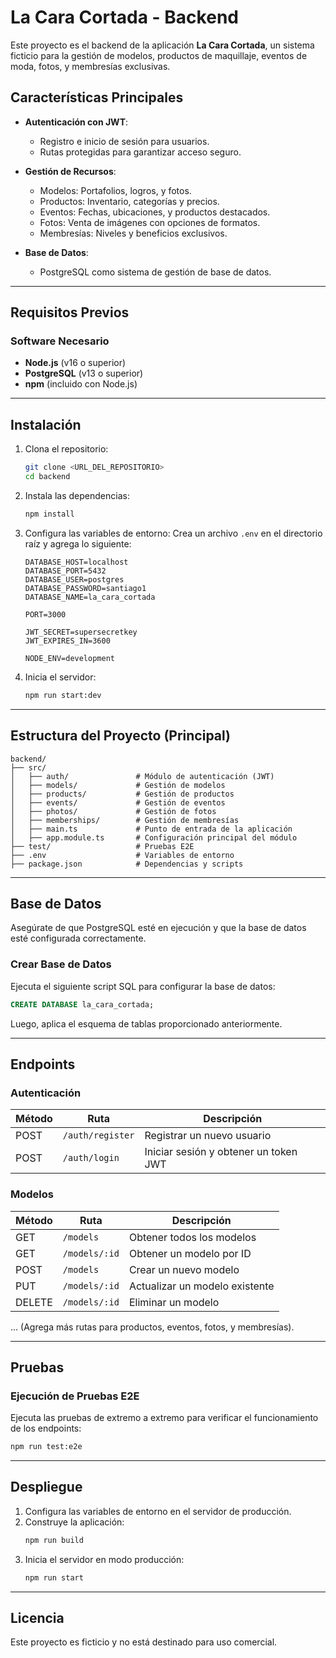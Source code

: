 # La Cara Cortada - Backend

Este proyecto es el backend de la aplicación **La Cara Cortada**, un sistema ficticio para la gestión de modelos, productos de maquillaje, eventos de moda, fotos, y membresías exclusivas.

## **Características Principales**

- **Autenticación con JWT**:
  - Registro e inicio de sesión para usuarios.
  - Rutas protegidas para garantizar acceso seguro.
  
- **Gestión de Recursos**:
  - Modelos: Portafolios, logros, y fotos.
  - Productos: Inventario, categorías y precios.
  - Eventos: Fechas, ubicaciones, y productos destacados.
  - Fotos: Venta de imágenes con opciones de formatos.
  - Membresías: Niveles y beneficios exclusivos.

- **Base de Datos**:
  - PostgreSQL como sistema de gestión de base de datos.

---

## **Requisitos Previos**

### **Software Necesario**
- **Node.js** (v16 o superior)
- **PostgreSQL** (v13 o superior)
- **npm** (incluido con Node.js)

---

## **Instalación**

1. Clona el repositorio:
   ```bash
   git clone <URL_DEL_REPOSITORIO>
   cd backend
   ```

2. Instala las dependencias:
   ```bash
   npm install
   ```

3. Configura las variables de entorno:
   Crea un archivo `.env` en el directorio raíz y agrega lo siguiente:
   ```plaintext
   DATABASE_HOST=localhost
   DATABASE_PORT=5432
   DATABASE_USER=postgres
   DATABASE_PASSWORD=santiago1
   DATABASE_NAME=la_cara_cortada

   PORT=3000

   JWT_SECRET=supersecretkey
   JWT_EXPIRES_IN=3600

   NODE_ENV=development
   ```

4. Inicia el servidor:
   ```bash
   npm run start:dev
   ```

---

## **Estructura del Proyecto (Principal)**

```plaintext
backend/
├── src/
│   ├── auth/               # Módulo de autenticación (JWT)
│   ├── models/             # Gestión de modelos
│   ├── products/           # Gestión de productos
│   ├── events/             # Gestión de eventos
│   ├── photos/             # Gestión de fotos
│   ├── memberships/        # Gestión de membresías
│   ├── main.ts             # Punto de entrada de la aplicación
│   ├── app.module.ts       # Configuración principal del módulo
├── test/                   # Pruebas E2E
├── .env                    # Variables de entorno
├── package.json            # Dependencias y scripts
```

---

## **Base de Datos**

Asegúrate de que PostgreSQL esté en ejecución y que la base de datos esté configurada correctamente.

### **Crear Base de Datos**
Ejecuta el siguiente script SQL para configurar la base de datos:

```sql
CREATE DATABASE la_cara_cortada;
```

Luego, aplica el esquema de tablas proporcionado anteriormente.

---

## **Endpoints**

### **Autenticación**

| Método | Ruta         | Descripción           |
|--------|--------------|-----------------------|
| POST   | `/auth/register` | Registrar un nuevo usuario |
| POST   | `/auth/login`    | Iniciar sesión y obtener un token JWT |

### **Modelos**

| Método | Ruta           | Descripción                      |
|--------|----------------|----------------------------------|
| GET    | `/models`      | Obtener todos los modelos         |
| GET    | `/models/:id`  | Obtener un modelo por ID          |
| POST   | `/models`      | Crear un nuevo modelo             |
| PUT    | `/models/:id`  | Actualizar un modelo existente    |
| DELETE | `/models/:id`  | Eliminar un modelo                |

... (Agrega más rutas para productos, eventos, fotos, y membresías).

---

## **Pruebas**

### **Ejecución de Pruebas E2E**
Ejecuta las pruebas de extremo a extremo para verificar el funcionamiento de los endpoints:
```bash
npm run test:e2e
```

---

## **Despliegue**

1. Configura las variables de entorno en el servidor de producción.
2. Construye la aplicación:
   ```bash
   npm run build
   ```
3. Inicia el servidor en modo producción:
   ```bash
   npm run start
   ```

---

## **Licencia**

Este proyecto es ficticio y no está destinado para uso comercial.

